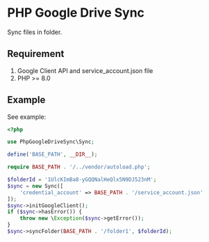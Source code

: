 # PHP Google Drive Sync

Sync files in folder.

## Requirement

1. Google Client API and service_account.json file
2. PHP >= 8.0

## Example

See example:

```php
<?php

use PhpGoogleDriveSync\Sync;

define('BASE_PATH', __DIR__);

require BASE_PATH . '/../vendor/autoload.php';

$folderId = '1UlcKImBa8-yGQQNalHeQlx5N9DJ523nM';
$sync = new Sync([
    'credential_account' => BASE_PATH . '/service_account.json'
]);
$sync->initGoogleClient();
if ($sync->hasError()) {
    throw new \Exception($sync->getError());
}
$sync->syncFolder(BASE_PATH . '/folder1', $folderId);
```

